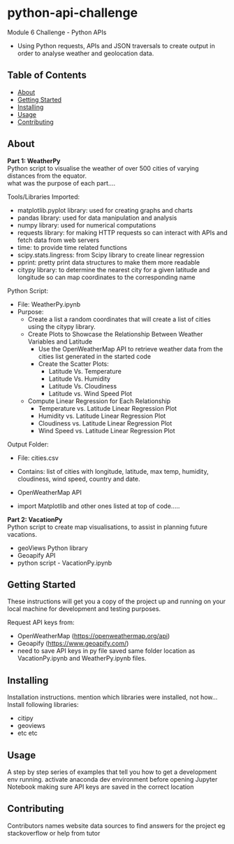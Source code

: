 # python-api-challenge
Module 6 Challenge - Python APIs
- Using Python requests, APIs and JSON traversals to create output in order to analyse weather and geolocation data.

## Table of Contents

- [About](#about)
- [Getting Started](#getting_started)
- [Installing](#installing)
- [Usage](#usage)
- [Contributing](#contributing)

## About
**Part 1: WeatherPy**  
Python script to visualise the weather of over 500 cities of varying distances from the equator.  
what was the purpose of each part....

Tools/Libraries Imported:
- matplotlib.pyplot library: used for creating graphs and charts
- pandas library: used for data manipulation and analysis
- numpy library: used for numerical computations
- requests library: for making HTTP requests so can interact with APIs and fetch data from web servers
- time: to provide time related functions
- scipy.stats.lingress: from Scipy library to create linear regression
- pprint: pretty print data structures to make them more readable
- citypy library: to determine the nearest city for a given latitude and longitude so can map coordinates to the corresponding name

Python Script:
- File: WeatherPy.ipynb
- Purpose:
  - Create a list a random coordinates that will create a list of cities using the citypy library.
  - Create Plots to Showcase the Relationship Between Weather Variables and Latitude
    - Use the OpenWeatherMap API to retrieve weather data from the cities list generated in the started code
    - Create the Scatter Plots:
      - Latitude Vs. Temperature
      - Latitude Vs. Humidity
      - Latitude Vs. Cloudiness
      - Latitude vs. Wind Speed Plot
  - Compute Linear Regression for Each Relationship
    - Temperature vs. Latitude Linear Regression Plot
    - Humidity vs. Latitude Linear Regression Plot
    - Cloudiness vs. Latitude Linear Regression Plot
    - Wind Speed vs. Latitude Linear Regression Plot
  
Output Folder:
- File: cities.csv
- Contains: list of cities with longitude, latitude, max temp, humidity, cloudiness, wind speed, country and date.


- OpenWeatherMap API 

- import Matplotlib and other ones listed at top of code.....

**Part 2: VacationPy**  
Python script to create map visualisations, to assist in planning future vacations.  

- geoViews Python library
- Geoapify API
- python script - VacationPy.ipynb

## Getting Started
These instructions will get you a copy of the project up and running on your local machine for development and testing purposes.

Request API keys from:  
  - OpenWeatherMap (https://openweathermap.org/api)
  - Geoapify (https://www.geoapify.com/)
  - need to save API keys in py file saved same folder location as VacationPy.ipynb and WeatherPy.ipynb files.
  
## Installing
Installation instructions.
mention which libraries were installed, not how...
Install following libraries:  
  - citipy
  - geoviews
  - etc etc

## Usage
A step by step series of examples that tell you how to get a development env running.
activate anaconda dev environment before opening Jupyter Notebook
making sure API keys are saved in the correct location

## Contributing
Contributors names
website data sources to find answers for the project eg stackoverflow
or help from tutor

